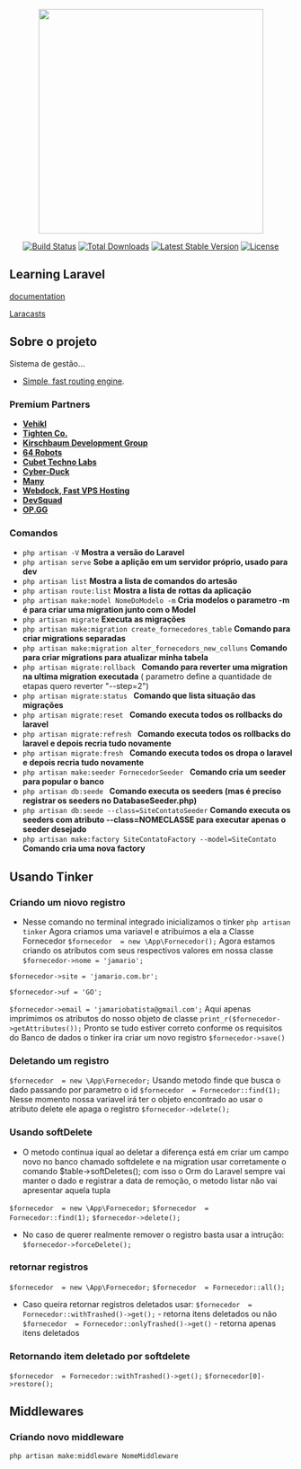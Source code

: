 <p align="center"><a href="https://laravel.com" target="_blank"><img src="https://raw.githubusercontent.com/laravel/art/master/logo-lockup/5%20SVG/2%20CMYK/1%20Full%20Color/laravel-logolockup-cmyk-red.svg" width="400"></a></p>

<p align="center">
<a href="https://travis-ci.org/laravel/framework"><img src="https://travis-ci.org/laravel/framework.svg" alt="Build Status"></a>
<a href="https://packagist.org/packages/laravel/framework"><img src="https://poser.pugx.org/laravel/framework/d/total.svg" alt="Total Downloads"></a>
<a href="https://packagist.org/packages/laravel/framework"><img src="https://poser.pugx.org/laravel/framework/v/stable.svg" alt="Latest Stable Version"></a>
<a href="https://packagist.org/packages/laravel/framework"><img src="https://poser.pugx.org/laravel/framework/license.svg" alt="License"></a>
</p>

## Learning Laravel

[documentation](https://laravel.com/docs)

[Laracasts](https://laracasts.com)

## Sobre o projeto

Sistema de gestão...

- [Simple, fast routing engine](https://laravel.com/docs/routing).

### Premium Partners

- **[Vehikl](https://vehikl.com/)**
- **[Tighten Co.](https://tighten.co)**
- **[Kirschbaum Development Group](https://kirschbaumdevelopment.com)**
- **[64 Robots](https://64robots.com)**
- **[Cubet Techno Labs](https://cubettech.com)**
- **[Cyber-Duck](https://cyber-duck.co.uk)**
- **[Many](https://www.many.co.uk)**
- **[Webdock, Fast VPS Hosting](https://www.webdock.io/en)**
- **[DevSquad](https://devsquad.com)**
- **[OP.GG](https://op.gg)**

### Comandos

- ```php artisan -V``` **Mostra a versão do Laravel**
- ```php artisan serve``` **Sobe a aplição em um servidor próprio, usado para dev**
- ```php artisan list``` **Mostra a lista de comandos do artesão**
- ```php artisan route:list``` **Mostra a lista de rottas da aplicação**
- ```php artisan make:model NomeDoModelo -m``` **Cria modelos o parametro -m é para criar uma migration junto com o Model**
- ```php artisan migrate``` **Executa as migrações**
- ```php artisan make:migration create_fornecedores_table``` **Comando para criar migrations separadas**
- ```php artisan make:migration alter_fornecedors_new_colluns``` **Comando para criar migrations para atualizar minha tabela**
- ```php artisan migrate:rollback ``` **Comando para reverter uma migration na ultima migration executada** ( parametro define a quantidade de etapas quero reverter "--step=2")
- ```php artisan migrate:status ``` **Comando que lista situação das migrações**
- ```php artisan migrate:reset ``` **Comando executa todos os rollbacks do laravel**
- ```php artisan migrate:refresh ``` **Comando executa todos os rollbacks do laravel e depois recria tudo novamente**
- ```php artisan migrate:fresh ``` **Comando executa todos os dropa o laravel e depois recria tudo novamente**
- ```php artisan make:seeder FornecedorSeeder ``` **Comando cria um seeder para popular o banco**
- ```php artisan db:seede ``` **Comando executa os seeders (mas é preciso registrar os seeders no DatabaseSeeder.php)**
- ```php artisan db:seede --class=SiteContatoSeeder``` **Comando executa os seeders com atributo --class=NOMECLASSE para executar apenas o seeder desejado**
- ```php artisan make:factory SiteContatoFactory --model=SiteContato``` **Comando cria uma nova factory**

## Usando Tinker

### Criando um niovo registro 

   - Nesse comando no terminal integrado inicializamos o tinker
```php artisan tinker```
    Agora criamos uma variavel e atribuimos a ela a Classe Fornecedor
```$fornecedor  = new \App\Fornecedor();```
    Agora estamos criando os atributos com seus respectivos valores
    em nossa classe
```$fornecedor->nome = 'jamario';```

```$fornecedor->site = 'jamario.com.br';```

```$fornecedor->uf = 'GO';```

```$fornecedor->email = 'jamariobatista@gmail.com';```
    Aqui apenas imprimimos os atributos do nosso objeto de classe
```print_r($fornecedor->getAttributes());```
    Pronto se tudo estiver correto conforme os requisitos do
    Banco de dados o tinker ira criar um novo registro
```$fornecedor->save()```

### Deletando um registro

```$fornecedor  = new \App\Fornecedor;```
    Usando metodo finde que busca o dado passando por parametro o id
```$fornecedor  = Fornecedor::find(1);```
    Nesse momento nossa variavel irá ter o objeto encontrado
    ao usar o atributo delete ele apaga o registro
```$fornecedor->delete();```

### Usando softDelete

- O metodo continua iqual ao deletar a diferença está em criar
um campo novo no banco chamado softdelete  e na migration usar corretamente
o comando  $table->softDeletes(); com isso o Orm do Laravel
 sempre vai manter o dado e registrar a data de remoção, o metodo listar não vai
apresentar aquela tupla

```$fornecedor  = new \App\Fornecedor;```
```$fornecedor  = Fornecedor::find(1);```
```$fornecedor->delete();```

- No caso de querer realmente remover o registro basta usar a intrução:
```$fornecedor->forceDelete();```

### retornar registros
```$fornecedor  = new \App\Fornecedor;```
```$fornecedor  = Fornecedor::all();```

- Caso queira retornar registros deletados usar:
```$fornecedor  = Fornecedor::withTrashed()->get();``` - retorna itens deletados ou não
```$fornecedor  = Fornecedor::onlyTrashed()->get()``` - retorna apenas itens deletados

### Retornando item deletado por softdelete

```$fornecedor  = Fornecedor::withTrashed()->get();```
```$fornecedor[0]->restore();```

## Middlewares

### Criando novo middleware

```php artisan make:middleware NomeMiddleware```